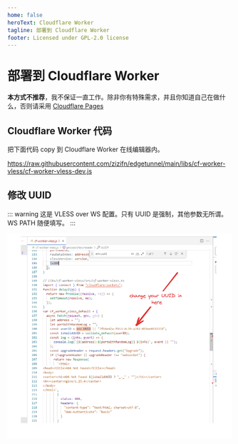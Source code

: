 ```yaml
---
home: false
heroText: Cloudflare Worker
tagline: 部署到 Cloudflare Worker
footer: Licensed under GPL-2.0 license
---
```


# 部署到 Cloudflare Worker

**本方式不推荐**，我不保证一直工作。除非你有特殊需求，并且你知道自己在做什么，否则请采用 [Cloudflare Pages](./cf-pages.md)

## Cloudflare Worker 代码

把下面代码 copy 到 Cloudflare Worker 在线编辑器内。

https://raw.githubusercontent.com/zizifn/edgetunnel/main/libs/cf-worker-vless/cf-worker-vless-dev.js

## 修改 UUID

::: warning
这是 VLESS over WS 配置。只有 UUID 是强制，其他参数无所谓。WS PATH 随便填写。
:::

![cf-worker-code](../public/cf-worker-code.png)
